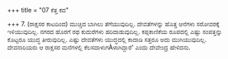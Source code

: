 +++
title = "07 ಕೆತ್ತ ಕದ"

+++
7. (ರಾಕ್ಷಸರ ಕಾಟದಿಂದ) ಮುಚ್ಚಿದ ಬಾಗಿಲು ತೆಗೆಯುವುದಿಲ್ಲ. ದೇವತೆಗಳನ್ನು ಹೊತ್ತ ಆನೆಗಳು ಸರೋವರಕ್ಕೆ ಇಳಿಯುವುದಿಲ್ಲ. ನಗರದ ಹೊರಗೆ ರಥ ಕುದುರೆಗಳು ಹರಿದಾಡುವುದಿಲ್ಲ. ಕಪ್ಪಕಾಣಿಕೆಯ ರೂಪದಲ್ಲಿ ಎಷ್ಟು ಸಂಪತ್ತನ್ನು ಕೊಟ್ಟರೂ ಯುದ್ಧ ತೀರುವುದಿಲ್ಲ. ಎಷ್ಟು ದೇವತೆಗಳು ಯುದ್ಧದಲ್ಲಿ ಕಾದಾಡಿ ಸತ್ತರೂ ಅದು ಮುಗಿಯುವುದಿಲ್ಲ.  ದೇವನಾರಿಯರು ಆ ರಾಕ್ಷಸರ ಮನೆಗಳಲ್ಲಿ ಕೆಲಸದಾಳುಗÀಳಾಗಿದ್ದಾರೆ' ಎಂದು ದೇವೇಂದ್ರ ಹೇಳಿದನು.